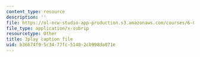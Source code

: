 ```yaml
---
content_type: resource
description: ''
file: https://ol-ocw-studio-app-production.s3.amazonaws.com/courses/6-890-algorithmic-lower-bounds-fun-with-hardness-proofs-fall-2014/b36674f95c3477fc51402cb998da871e_KvBk_u8NNp4.srt
file_type: application/x-subrip
resourcetype: Other
title: 3play caption file
uid: b36674f9-5c34-77fc-5140-2cb998da871e
---
```

